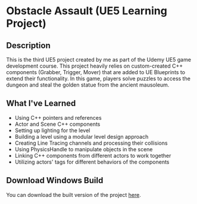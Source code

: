 # Obstacle Assault (UE5 Learning Project)

## Description
This is the third UE5 project created by me as part of the Udemy UE5 game development course. This project heavily relies on custom-created C++ components (Grabber, Trigger, Mover) that are added to UE Blueprints to extend their functionality. In this game, players solve puzzles to access the dungeon and steal the golden statue from the ancient mausoleum.

## What I've Learned
- Using C++ pointers and references
- Actor and Scene C++ components
- Setting up lighting for the level
- Building a level using a modular level design approach
- Creating Line Tracing channels and processing their collisions
- Using PhysicsHandle to manipulate objects in the scene
- Linking C++ components from different actors to work together
- Utilizing actors' tags for different behaviors of the components

## Download Windows Build
You can download the built version of the project [here](https://drive.google.com/file/d/1uuYAv6Q7OJbO-rfX271xwQRPpkMLo05W/view?usp=sharing).